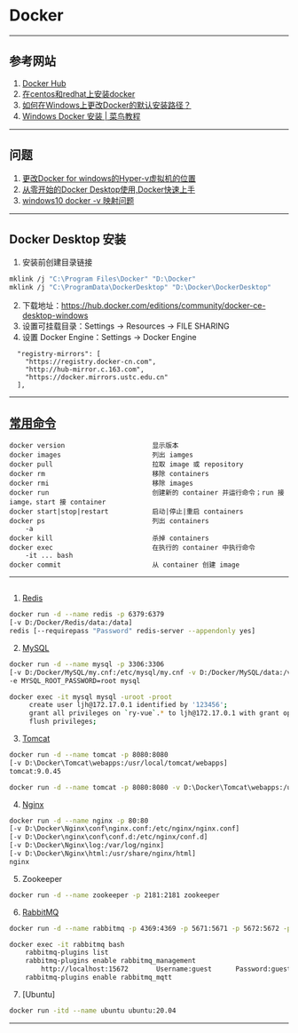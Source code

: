 # Docker

---
## 参考网站
1. [Docker Hub](https://hub.docker.com)
2. [在centos和redhat上安装docker](http://www.imooc.com/article/16448) 
3. [如何在Windows上更改Docker的默认安装路径？](https://www.zhihu.com/question/359332823/answer/923520420)
4. [Windows Docker 安装 | 菜鸟教程](https://www.runoob.com/docker/windows-docker-install.html)
---
## 问题
1. [更改Docker for windows的Hyper-v虚拟机的位置](https://blog.csdn.net/chuweisan2257/article/details/100906248)
2. [从零开始的Docker Desktop使用,Docker快速上手](https://xunmi.blog.csdn.net/article/details/108641842)
3. [windows10 docker -v 映射问题](https://www.80shihua.com/archives/2589)
---
## Docker Desktop 安装
1. 安装前创建目录链接
```bash
mklink /j "C:\Program Files\Docker" "D:\Docker"
mklink /j "C:\ProgramData\DockerDesktop" "D:\Docker\DockerDesktop"
```
2. 下载地址：https://hub.docker.com/editions/community/docker-ce-desktop-windows
3. 设置可挂载目录：Settings → Resources → FILE SHARING
4. 设置 Docker Engine：Settings → Docker Engine
```
  "registry-mirrors": [
    "https://registry.docker-cn.com",
    "http://hub-mirror.c.163.com",
    "https://docker.mirrors.ustc.edu.cn"
  ],
```
---
## [常用命令](https://www.runoob.com/docker/docker-command-manual.html)
```
docker version                      显示版本
docker images                       列出 iamges
docker pull                         拉取 image 或 repository
docker rm                           移除 containers
docker rmi                          移除 images
docker run                          创建新的 container 并运行命令；run 接 iamge，start 接 container
docker start|stop|restart           启动|停止|重启 containers
docker ps                           列出 containers
    -a
docker kill                         杀掉 containers
docker exec                         在执行的 container 中执行命令
    -it ... bash
docker commit                       从 container 创建 image
```
---
## 
1. [Redis](https://blog.csdn.net/qq_34670974/article/details/94051251)
```bash
docker run -d --name redis -p 6379:6379
[-v D:/Docker/Redis/data:/data]
redis [--requirepass "Password" redis-server --appendonly yes]
```
2. [MySQL](https://blog.csdn.net/pall_scall/article/details/112154454)
```bash
docker run -d --name mysql -p 3306:3306
[-v D:/Docker/MySQL/my.cnf:/etc/mysql/my.cnf -v D:/Docker/MySQL/data:/var/lib/mysql]
-e MYSQL_ROOT_PASSWORD=root mysql

docker exec -it mysql mysql -uroot -proot
     create user ljh@172.17.0.1 identified by '123456';                         创建用户
     grant all privileges on `ry-vue`.* to ljh@172.17.0.1 with grant option;    授权
     flush privileges;
```
3. [Tomcat](https://www.cnblogs.com/liyiran/p/12544715.html)
```bash
docker run -d --name tomcat -p 8080:8080 
[-v D:\Docker\Tomcat\webapps:/usr/local/tomcat/webapps]
tomcat:9.0.45

docker run -d --name tomcat -p 8080:8080 -v D:\Docker\Tomcat\webapps:/usr/local/tomcat/webapps tomcat:9.0.45
```
4. [Nginx](https://blog.csdn.net/goodboy31985/article/details/106676475/)
```bash
docker run -d --name nginx -p 80:80
[-v D:\Docker\Nginx\conf\nginx.conf:/etc/nginx/nginx.conf]
[-v D:\Docker\nginx\conf\conf.d:/etc/nginx/conf.d]
[-v D:\Docker\Nginx\log:/var/log/nginx]
[-v D:\Docker\Nginx\html:/usr/share/nginx/html]
nginx
```
5. Zookeeper
```bash
docker run -d --name zookeeper -p 2181:2181 zookeeper
```
6. [RabbitMQ](https://www.cnblogs.com/feily/p/14207897.html)
```bash
docker run -d --name rabbitmq -p 4369:4369 -p 5671:5671 -p 5672:5672 -p 15672:15672 -p 1883:1883 -p 8883:8883 rabbitmq

docker exec -it rabbitmq bash
    rabbitmq-plugins list
    rabbitmq-plugins enable rabbitmq_management
        http://localhost:15672       Username:guest      Password:guest
    rabbitmq-plugins enable rabbitmq_mqtt
```
7. [Ubuntu]
```bash
docker run -itd --name ubuntu ubuntu:20.04
```
--- 